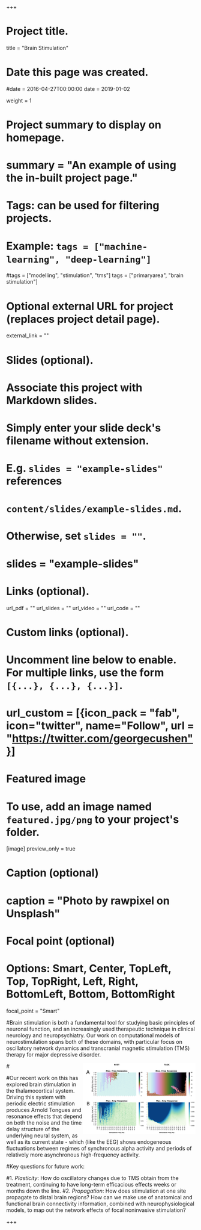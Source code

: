+++
# Project title.
title = "Brain Stimulation"

# Date this page was created.
#date = 2016-04-27T00:00:00
date = 2019-01-02

weight = 1

# Project summary to display on homepage.
# summary = "An example of using the in-built project page."

# Tags: can be used for filtering projects.
# Example: `tags = ["machine-learning", "deep-learning"]`
#tags = ["modelling", "stimulation", "tms"]
tags = ["primaryarea", "brain stimulation"]

# Optional external URL for project (replaces project detail page).
external_link = ""

# Slides (optional).
#   Associate this project with Markdown slides.
#   Simply enter your slide deck's filename without extension.
#   E.g. `slides = "example-slides"` references 
#   `content/slides/example-slides.md`.
#   Otherwise, set `slides = ""`.
# slides = "example-slides"

# Links (optional).
url_pdf = ""
url_slides = ""
url_video = ""
url_code = ""

# Custom links (optional).
#   Uncomment line below to enable. For multiple links, use the form `[{...}, {...}, {...}]`.
# url_custom = [{icon_pack = "fab", icon="twitter", name="Follow", url = "https://twitter.com/georgecushen"}]

# Featured image
# To use, add an image named `featured.jpg/png` to your project's folder. 
[image]
  preview_only = true
  # Caption (optional)
  # caption = "Photo by rawpixel on Unsplash"
  
  # Focal point (optional)
  # Options: Smart, Center, TopLeft, Top, TopRight, Left, Right, BottomLeft, Bottom, BottomRight
  focal_point = "Smart"



#Brain stimulation is both a fundamental tool for studying basic principles of neuronal function, and an increasingly used therapeutic technique in clinical neurology and neuropsychiatry. Our work on computational models of neurostimulation spans both of these domains, with particular focus on oscillatory network dynamics and transcranial magnetic stimulation (TMS) therapy for major depressive disorder. 

#<img src="/img/tc_model_arnold_tongues.png" align="right" margin="15px 15px 15px 15px" width="300" />

#Our recent work on this has explored brain stimulation in the thalamocortical system. Driving this system with periodic electric stimulation produces Arnold Tongues and resonance effects that depend on both the noise and the time delay structure of the underlying neural system, as well as its current state - which (like the EEG) shows endogeneous fluctuations between regimes of synchronous alpha activity and periods of relatively more asynchronous high-frequency activity.


#Key questions for future work: 

#1. *Plasticity*: How do oscillatory changes due to TMS obtain from the treatment, continuing to have long-term efficacious effects weeks or months down the line. 
#2. *Propagation*: How does stimulation at one site propagate to distal brain regions? How can we make use of anatomical and functional brain connectivity information, combined with neurophysiological models, to map out the network effects of focal noninvasive stimulation?


+++

